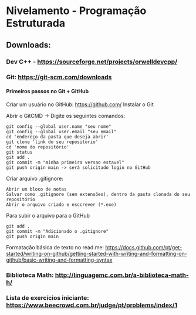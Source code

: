 # Nivelamento - Programação Estruturada
## Downloads:
### Dev C++ - https://sourceforge.net/projects/orwelldevcpp/
### Git: https://git-scm.com/downloads
#### Primeiros passos no Git + GitHub

Criar um usuário no GitHub: https://github.com/
Instalar o Git

Abrir o GitCMD -> Digite os seguintes comandos:
```
git config --global user.name "seu nome"
git config --global user.email "seu email"
cd 'endereço da pasta que deseja abrir'
git clone 'link do seu repositorio'
cd 'nome do repositório'
git status
git add .
git commit -m "minha primeira versao estavel"
git push origin main -> será solicitado login no GitHub
```

Criar arquivo .gitignore:
```
Abrir um bloco de notas
Salvar como .gitignore (sem extensões), dentro da pasta clonada do seu repositório
Abrir o arquivo criado e esccrever (*.exe)
```
Para subir o arquivo para o GitHub
```
git add .
git commit -m "Adicionado o .gitignore"
git push origin main
```
Formatação básica de texto no read.me: https://docs.github.com/pt/get-started/writing-on-github/getting-started-with-writing-and-formatting-on-github/basic-writing-and-formatting-syntax

### Biblioteca Math: http://linguagemc.com.br/a-biblioteca-math-h/
### Lista de exercícios iniciante: https://www.beecrowd.com.br/judge/pt/problems/index/1
